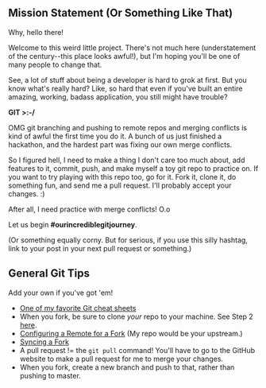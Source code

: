 ## Mission Statement (Or Something Like That)

Why, hello there!

Welcome to this weird little project. There's not much here (understatement of the century--this place looks awful!), but I'm hoping you'll be one of many people to change that.

See, a lot of stuff about being a developer is hard to grok at first. But you know what's really hard? Like, so hard that even if you've built an entire amazing, working, badass application, you still might have trouble? 

**GIT >:-/**

OMG git branching and pushing to remote repos and merging conflicts is kind of awful the first time you do it. A bunch of us just finished a hackathon, and the hardest part was fixing our own merge conflicts.

So I figured hell, I need to make a thing I don't care too much about, add features to it, commit, push, and make myself a toy git repo to practice on. If you want to try playing with this repo too, go for it. Fork it, clone it, do something fun, and send me a pull request. I'll probably accept your changes. :)

After all, I need practice with merge conflicts! O.o

Let us begin **#ourincrediblegitjourney**.

(Or something equally corny. But for serious, if you use this silly hashtag, link to your post in your next pull request or something.)

## General Git Tips

Add your own if you've got 'em!

* [One of my favorite Git cheat sheets](https://education.github.com/git-cheat-sheet-education.pdf)
* When you fork, be sure to clone *your* repo to your machine. See Step 2 [here]().
* [Configuring a Remote for a Fork](https://help.github.com/articles/configuring-a-remote-for-a-fork/) (My repo would be your upstream.)
* [Syncing a Fork](https://help.github.com/articles/syncing-a-fork/)
* A pull request != the `git pull` command! You'll have to go to the GitHub website to make a pull request for me to merge your changes.
* When you fork, create a new branch and push to that, rather than pushing to master. 